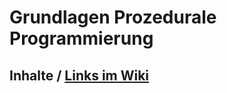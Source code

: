 # Grundlagen Prozedurale Programmierung 

## Inhalte / [Links im Wiki](https://github.com/01-PP-ComCaveDD/Themen_01/wiki)


